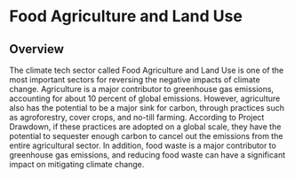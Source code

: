 # Food Agriculture and Land Use

## Overview

The climate tech sector called Food Agriculture and Land Use is one of the most important sectors for reversing the negative impacts of climate change. Agriculture is a major contributor to greenhouse gas emissions, accounting for about 10 percent of global emissions. However, agriculture also has the potential to be a major sink for carbon, through practices such as agroforestry, cover crops, and no-till farming. According to Project Drawdown, if these practices are adopted on a global scale, they have the potential to sequester enough carbon to cancel out the emissions from the entire agricultural sector. In addition, food waste is a major contributor to greenhouse gas emissions, and reducing food waste can have a significant impact on mitigating climate change.
